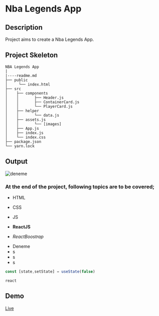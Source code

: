 # Nba Legends App
## Description

Project aims to create a Nba Legends App.

## Project Skeleton

```
NBA Legends App
|
|----readme.md         
├── public
│     └── index.html
├── src
│    ├── components
│    │       ├── Header.js
│    │       ├── ContainerCard.js
│    │       └── PlayerCard.js
│    ├── helper
│    │       └── data.js
│    ├── assets.js
│    │       └── [images]
│    ├── App.js
│    ├── index.js
│    └── index.css
├── package.json
└── yarn.lock
```
## Output
<!-- <img src="./nba-legends.gif" alt="deneme" > -->

![deneme](./nba-legends.gif)

### At the end of the project, following topics are to be covered;

- HTML

- CSS

- JS

- **ReactJS**

- *ReactBoostrap*

<ul>
<li>Deneme</li>
<li>s</li>
<li>s</li>
<li>s</li>
</ul>

```jsx
const [state,setState] = useState(false)
```
`react`

## Demo

<!-- <a href="https://nba-legends-app-01.netlify.app">Live</a> -->

[Live](https://nba-legends-app-01.netlify.app/)
